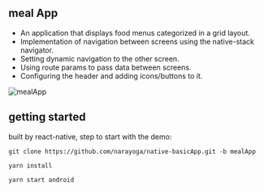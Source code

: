 ## meal App

- An application that displays food menus categorized in a grid layout.
- Implementation of navigation between screens using the native-stack navigator.
- Setting dynamic navigation to the other screen.
- Using route params to pass data between screens.
- Configuring the header and adding icons/buttons to it.

![mealApp](https://github.com/narayoga/RN-basicApp/assets/68230425/ffb559cf-2e78-4fd4-8b8c-061f452c0ba2)

## getting started

built by react-native, step to start with the demo:

`git clone https://github.com/narayoga/native-basicApp.git -b mealApp`

`yarn install`

`yarn start android`
